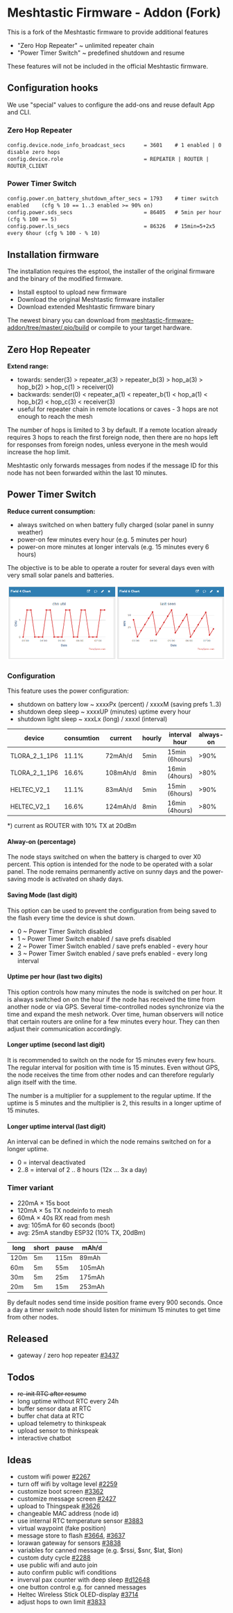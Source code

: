 # Meshtastic Firmware - Addon (Fork)

This is a fork of the Meshtastic firmware to provide additional features

* "Zero Hop Repeater" ~ unlimited repeater chain
* "Power Timer Switch" ~ predefined shutdown and resume

These features will not be included in the official Meshtastic firmware.

## Configuration hooks

We use "special" values to configure the add-ons and reuse default App and CLI.

### Zero Hop Repeater

```
config.device.node_info_broadcast_secs      = 3601    # 1 enabled | 0 disable zero hops
config.device.role                          = REPEATER | ROUTER | ROUTER_CLIENT
```

### Power Timer Switch

```
config.power.on_battery_shutdown_after_secs = 1793    # timer switch enabled    (cfg % 10 == 1..3 enabled >= 90% on)
config.power.sds_secs                       = 86405   # 5min per hour           (cfg % 100 == 5)
config.power.ls_secs                        = 86326   # 15min=5+2x5 every 6hour (cfg % 100 - % 10)
```

## Installation firmware

The installation requires the esptool, the installer of the original firmware and the binary of the modified firmware.

* Install esptool to upload new firmware
* Download the original Meshtastic firmware installer
* Download extended Meshtastic firmware binary 

The newest binary you can download from [meshtastic-firmware-addon/tree/master/.pio/build](https://github.com/roha-github/meshtastic-firmware-addon/tree/master/.pio/build) or compile to your target hardware.



## Zero Hop Repeater

**Extend range:**

* towards: sender(3) > repeater_a(3) > repeater_b(3) > hop_a(3) > hop_b(2) > hop_c(1) > receiver(0)
* backwards: sender(0) < repeater_a(1) < repeater_b(1) < hop_a(1) < hop_b(2) < hop_c(3) < receiver(3)
* useful for repeater chain in remote locations or caves - 3 hops are not enough to reach the mesh

The number of hops is limited to 3 by default. If a remote location already requires 3 hops to reach the first foreign node, then there are no hops left for responses from foreign nodes, unless everyone in the mesh would increase the hop limit.

Meshtastic only forwards messages from nodes if the message ID for this node has not been forwarded within the last 10 minutes.

## Power Timer Switch

**Reduce current consumption:**

* always switched on when battery fully charged (solar panel in sunny weather)
* power-on few minutes every hour (e.g. 5 minutes per hour)
* power-on more minutes at longer intervals (e.g. 15 minutes every 6 hours)

The objective is to be able to operate a router for several days even with very small solar panels and batteries.

![Monitoring-Power-Timer-Switch](/.pio/build/thingspeak-monitoring-power-timer-switch.png)

### Configuration

This feature uses the power configuration:

* shutdown on battery low ~ xxxxPx (percent) / xxxxM (saving prefs 1..3)
* shutdown deep sleep ~ xxxxUP (minutes) uptime every hour
* shutdown light sleep ~ xxxLx (long) / xxxxI (interval)

| device | consumtion | current | hourly | interval hour | always-on | bat shutdown | deep sleep | light sleep |
|---|---|---|---|---|---|---|---|---|
| TLORA_2_1_1P6 | 11.1% | 72mAh/d | 5min | 15min (6hours) | >90% | 1793s | 86405s | 86326s |
| TLORA_2_1_1P6 | 16.6% | 108mAh/d | 8min | 16min (4hours) | >80% | 1783s | 86408s | 86314s |
| HELTEC_V2_1 | 11.1% | 83mAh/d | 5min | 15min (6hours) | >90% | 1793s | 86405s | 86326s |
| HELTEC_V2_1 | 16.6% | 124mAh/d | 8min | 16min (4hours) | >80% | 1783s | 86408s | 86314s |

*) current as ROUTER with 10% TX at 20dBm

#### Alway-on (percentage)

The node stays switched on when the battery is charged to over X0 percent. This option is intended for the node to be operated with a solar panel. The node remains permanently active on sunny days and the power-saving mode is activated on shady days.

#### Saving Mode (last digit)

This option can be used to prevent the configuration from being saved to the flash every time the device is shut down. 

* 0 ~ Power Timer Switch disabled
* 1 ~ Power Timer Switch enabled / save prefs disabled
* 2 ~ Power Timer Switch enabled / save prefs enabled - every hour
* 3 ~ Power Timer Switch enabled / save prefs enabled - every long interval

#### Uptime per hour (last two digits)

This option controls how many minutes the node is switched on per hour. It is always switched on on the hour if the node has received the time from another node or via GPS. Several time-controlled nodes synchronize via the time and expand the mesh network. Over time, human observers will notice that certain routers are online for a few minutes every hour. They can then adjust their communication accordingly.

#### Longer uptime (second last digit)

It is recommended to switch on the node for 15 minutes every few hours. The regular interval for position with time is 15 minutes. Even without GPS, the node receives the time from other nodes and can therefore regularly align itself with the time. 

The number is a multiplier for a supplement to the regular uptime. If the uptime is 5 minutes and the multiplier is 2, this results in a longer uptime of 15 minutes.

#### Longer uptime interval (last digit)

An interval can be defined in which the node remains switched on for a longer uptime. 

* 0 = interval deactivated
* 2..8 = interval of 2 .. 8 hours (12x ... 3x a day)

### Timer variant

* 220mA × 15s boot
* 120mA × 5s TX nodeinfo to mesh
* 60mA × 40s RX read from mesh
* avg: 105mA for 60 seconds (boot)
* avg: 25mA standby ESP32 (10% TX, 20dBm)

| long | short | pause | mAh/d |
|---|---|---|---|
| 120m | 5m | 115m | 89mAh |
| 60m | 5m | 55m | 105mAh |
| 30m | 5m | 25m | 175mAh |
| 20m | 5m | 15m | 253mAh |

By default nodes send time inside position frame every 900 seconds. Once a day a timer switch node should listen for minimum 15 minutes to get time from other nodes.

## Released

* gateway / zero hop repeater [#3437](https://github.com/meshtastic/firmware/issues/3437)

## Todos

* ~~re-init RTC after resume~~
* long uptime without RTC every 24h
* buffer sensor data at RTC
* buffer chat data at RTC
* upload telemetry to thinkspeak
* upload sensor to thinkspeak
* interactive chatbot

## Ideas

* custom wifi power [#2267](https://github.com/meshtastic/firmware/issues/2267)
* turn off wifi by voltage level [#2259](https://github.com/meshtastic/firmware/issues/2259)
* customize boot screen [#3362](https://github.com/meshtastic/firmware/issues/3362)
* customize message screen [#2427](https://github.com/meshtastic/firmware/issues/2427)
* upload to Thingspeak [#3626](https://github.com/meshtastic/firmware/issues/3626)
* changeable MAC address (node id)
* use internal RTC temperature sensor [#3883](https://github.com/meshtastic/firmware/issues/3883)
* virtual waypoint (fake position)
* message store to flash [#3664](https://github.com/meshtastic/firmware/issues/3664), [#3637](https://github.com/meshtastic/firmware/issues/3637)
* lorawan gateway for sensors [#3838](https://github.com/meshtastic/firmware/issues/3838)
* variables for canned message (e.g. $rssi, $snr, $lat, $lon)
* custom duty cycle [#2288](https://github.com/meshtastic/firmware/issues/2288)
* use public wifi and auto join
* auto confirm public wifi conditions
* inverval pax counter with deep sleep [#d12648](https://meshtastic.discourse.group/t/paxcounter-high-potential-modul-android/12648/4)
* one button control e.g. for canned messages
* Heltec Wireless Stick OLED-display [#3714](https://github.com/meshtastic/firmware/discussions/3714)
* adjust hops to own limit [#3833](https://github.com/meshtastic/firmware/discussions/3833)







